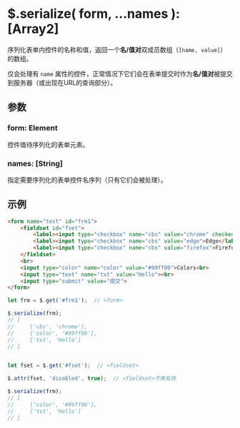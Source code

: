 # $.serialize( form, ...names ): [Array2]

序列化表单内控件的名称和值，返回一个**名/值对**双成员数组（`[name, value]`）的数组。

仅会处理有 `name` 属性的控件，正常情况下它们会在表单提交时作为**名/值对**被提交到服务器（或出现在URL的查询部分）。


## 参数

### form: Element

控件值待序列化的表单元素。


### names: [String]

指定需要序列化的表单控件名序列（只有它们会被处理）。


## 示例

```html
<form name="test" id="frm1">
    <fieldset id="fset">
        <label><input type="checkbox" name="cbs" value="chrome" checked>Chrome</label>
        <label><input type="checkbox" name="cbs" value="edge">Edge</label>
        <label><input type="checkbox" name="cbs" value="firefox">Firefox</label>
    </fieldset>
    <br>
    <input type="color" name="color" value="#99ff00">Colors<br>
    <input type="text" name="txt" value="Hello"><br>
    <input type="submit" value="提交">
</form>
```

```js
let frm = $.get('#frm1');  // <form>

$.serialize(frm);
// [
//     ['cbs', 'chrome'],
//     ['color', '#99ff00'],
//     ['txt', 'Hello']
// ]


let fset = $.get('#fset');  // <fieldset>

$.attr(fset, 'disabled', true);  // <fieldset>不再有效

$.serialize(frm);
// [
//     ['color', '#99ff00'],
//     ['txt', 'Hello']
// ]

```
